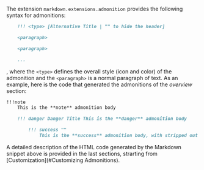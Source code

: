 <!-- markdownlint-disable MD041 MD051 -->
The extension `markdown.extensions.admonition` provides the following syntax for admonitions:

```markdown
    !!! <type> [Alternative Title | "" to hide the header]

    <paragraph>

    <paragraph>

    ...
```

</div>
</div>

, where the  `<type>`  defines the overall style (icon and color) of the admonition and the  `<paragraph>`  is a normal paragraph of text. As an example, here is the code that generated the admonitions of the *overview* section:

```markdown
!!!note
    This is the **note** admonition body

    !!! danger Danger Title This is the **danger** admonition body

        !!! success ""
            This is the **success** admonition body, with stripped out title and icons As shown below, there are plenty of other types to choose from !
```

A detailed description of the HTML code generated by the Markdown snippet above is provided in the last sections, strarting from [Customization](#Customizing Admonitions). <!-- markdownlint-enable MD041 MD051 -->
